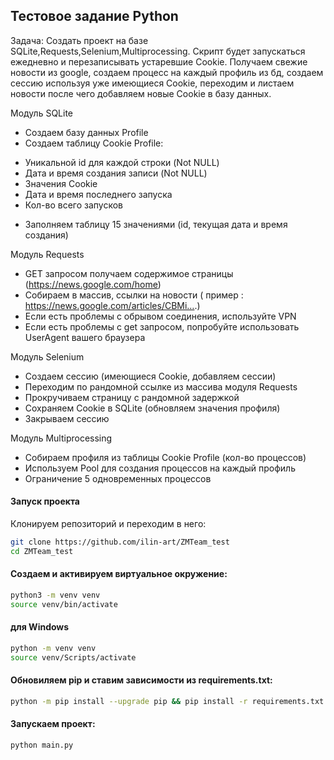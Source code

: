 ## Тестовое задание Python
Задача:
Создать проект на базе SQLite,Requests,Selenium,Multiprocessing.
Скрипт будет запускаться ежедневно и перезаписывать устаревшие Cookie.
Получаем свежие новости из google, создаем процесс на каждый профиль из бд, создаем сессию используя уже имеющиеся Cookie, переходим и листаем новости после чего добавляем новые Cookie в базу данных.

Модуль SQLite
- Создаем базу данных Profile
- Создаем таблицу Cookie Profile:
* Уникальной id для каждой строки (Not NULL)
* Дата и время создания записи (Not NULL)
* Значения Cookie
* Дата и время последнего запуска
* Кол-во всего запусков
- Заполняем таблицу 15 значениями (id, текущая дата и время создания)

Модуль Requests
- GET запросом получаем содержимое страницы (https://news.google.com/home)
- Собираем в массив, ссылки на новости ( пример : https://news.google.com/articles/CBMi….)
- Если есть проблемы с обрывом соединения, используйте VPN
- Если есть проблемы с get запросом, попробуйте использовать UserAgent вашего браузера

Модуль Selenium
- Создаем сессию (имеющиеся Cookie, добавляем сессии)
- Переходим по рандомной ссылке из массива модуля Requests
- Прокручиваем страницу с рандомной задержкой
- Сохраняем Cookie в SQLite (обновляем значения профиля)
- Закрываем сессию

Модуль Multiprocessing
- Собираем профиля из таблицы Cookie Profile (кол-во процессов)
- Используем Pool для создания процессов на каждый профиль
- Ограничение 5 одновременных процессов


#### Запуск проекта
Клонируем репозиторий и переходим в него:
```bash
git clone https://github.com/ilin-art/ZMTeam_test
cd ZMTeam_test
```
#### Создаем и активируем виртуальное окружение:
```bash
python3 -m venv venv
source venv/bin/activate
```
#### для Windows
```bash
python -m venv venv
source venv/Scripts/activate
```

#### Обновиляем pip и ставим зависимости из requirements.txt:
```bash
python -m pip install --upgrade pip && pip install -r requirements.txt
```
#### Запускаем проект:
```bash
python main.py
```